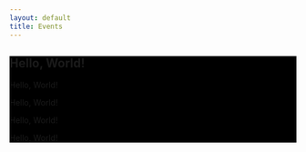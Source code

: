 ```yaml
---
layout: default
title: Events
---
```

<section class="mt-4 mb-0" style="background-color:black">
  <div class="container">
    <h1>Hello, World!</h1>
    <p>Hello, World!</p>
    <p>Hello, World!</p>
    <p>Hello, World!</p>
    <p>Hello, World!</p>
  </div>
</section>